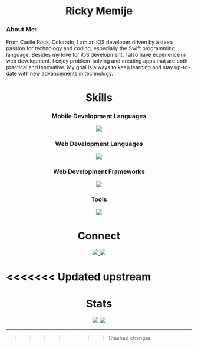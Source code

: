 <h1 align="center">Ricky Memije</h1>

### About Me:

From Castle Rock, Colorado, I am an iOS developer driven by a deep passion for technology and coding, especially the Swift programming language. Besides my love for iOS development, I also have experience in web development. I enjoy problem-solving and creating apps that are both practical and innovative. My goal is always to keep learning and stay up-to-date with new advancements in technology.

<h1 align="center">Skills</h1>

<h3 align="center">Mobile Development Languages</h3>

<p align="center">
  <a>
    <img src="https://skillicons.dev/icons?i=swift" />
  </a>
</p>

<h3 align="center">Web Development Languages</h3>

<p align="center">
  <a>
    <img src="https://skillicons.dev/icons?i=html,css,javascript,mysql,md" />
  </a>
</p>

<h3 align="center">Web Development Frameworks</h3>

<p align="center">
  <a>
    <img src="https://skillicons.dev/icons?i=react,jquery,express,tailwind" />
  </a>
</p>

<h3 align="center">Tools</h3>

<p align="center">
  <a>
    <img src="https://skillicons.dev/icons?i=vscode,nodejs,xd,github,git" />
  </a>
</p>

<h1 align="center">Connect</h1>

<p align="center">
  <a href="https://twitter.com/RickyMemije" target=blank_>
    <img src="https://skillicons.dev/icons?i=twitter" />
  </a>
  <a href="https://www.linkedin.com/in/ricky-memije-23a8091b9/" target=blank_>
    <img src="https://skillicons.dev/icons?i=linkedin" />
  </a>
</p>

<<<<<<< Updated upstream
=======
<h1 align="center">Stats</h1>

<p align="center">
  <a>
    <img src="https://github-readme-stats.vercel.app/api/top-langs/?username=31rick31&theme=swift" />
  </a>
  <a>
    <img src="https://github-readme-stats.vercel.app/api?username=31rick31&theme=swift&show_icons=true" />
  </a>
</p>

---
>>>>>>> Stashed changes

